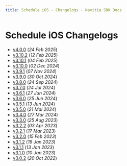 ```yaml
---
title: Schedule iOS - Changelogs - Navitia SDK Docs
---
```


# Schedule iOS Changelogs

* [v4.0.0](releases/4.0.0/index.md) (_24 Feb 2025_)
* [v3.10.2](releases/3.10.2/index.md) (_12 Feb 2025_)
* [v3.10.1](releases/3.10.1/index.md) (_04 Feb 2025_)
* [v3.10.0](releases/3.10.0/index.md) (_02 Dec 2024_)
* [v3.9.1](releases/3.9.1/index.md) (_07 Nov 2024_)
* [v3.9.0](releases/3.9.0/index.md) (_30 Oct 2024_)
* [v3.8.0](releases/3.8.0/index.md) (_24 Sep 2024_)
* [v3.7.0](releases/3.7.0/index.md) (_24 Jul 2024_)
* [v3.6.1](releases/3.6.1/index.md) (_27 Jun 2024_)
* [v3.6.0](releases/3.6.0/index.md) (_25 Jun 2024_)
* [v3.5.1](releases/3.5.1/index.md) (_13 Jun 2024_)
* [v3.5.0](releases/3.5.0/index.md) (_21 Mai 2024_)
* [v3.4.0](releases/3.4.0/index.md) (_27 Mar 2024_)
* [v3.3.0](releases/3.3.0/index.md) (_25 Aug 2023_)
* [v3.2.2](releases/3.2.2/index.md) (_03 Apr 2023_)
* [v3.2.1](releases/3.2.1/index.md) (_17 Mar 2023_)
* [v3.2.0](releases/3.2.0/index.md) (_15 Feb 2023_)
* [v3.1.2](releases/3.1.2/index.md) (_19 Jan 2023_)
* [v3.1.1](releases/3.1.1/index.md) (_13 Jan 2023_)
* [v3.1.0](releases/3.1.0/index.md) (_10 Jan 2023_)
* [v3.0.2](releases/3.0.2/index.md) (_20 Oct 2022_)
